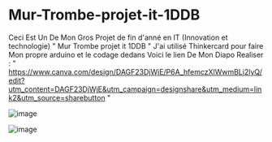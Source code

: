 # Mur-Trombe-projet-it-1DDB
Ceci Est Un De Mon Gros Projet de fin d'anné en IT (Innovation et technologie) " Mur Trombe projet it 1DDB " J'ai utilisé Thinkercard pour faire Mon propre arduino et le codage dedans 
Voici le lien De Mon Diapo Realiser : " https://www.canva.com/design/DAGF23DjWjE/P6A_hfemczXlWwmBLi2lyQ/edit?utm_content=DAGF23DjWjE&utm_campaign=designshare&utm_medium=link2&utm_source=sharebutton "




![image](https://github.com/user-attachments/assets/ca473800-97d9-48ee-a2f2-5a86ca80421e)

![image](https://github.com/user-attachments/assets/25cd586d-657c-45e5-a8fb-ede78f13ce4e)
